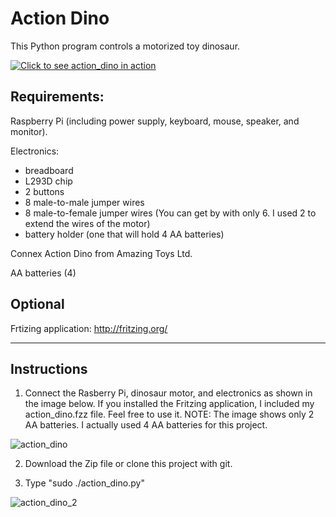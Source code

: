 # Action Dino
This Python program controls a motorized toy dinosaur.

[![Click to see action_dino in action](https://cloud.githubusercontent.com/assets/13591438/25585594/f63c9100-2e60-11e7-885f-3e55ec71b58a.JPG)](https://www.dropbox.com/s/spa49hswevrpr65/Action_Dino.AVI?dl=0)

## Requirements:
  Raspberry Pi (including power supply, keyboard, mouse, speaker, and monitor).
  
  Electronics:
   * breadboard
   * L293D chip
   * 2 buttons
   * 8 male-to-male jumper wires
   * 8 male-to-female jumper wires (You can get by with only 6. I used 2 to extend the wires of the motor)
   * battery holder (one that will hold 4 AA batteries)
    
  Connex Action Dino from Amazing Toys Ltd.
  
  AA batteries (4)

## Optional
  Frtizing application:
  http://fritzing.org/

____________________________________

## Instructions

1) Connect the Rasberry Pi, dinosaur motor, and electronics as shown in the image below. If you installed the Fritzing application, I included my action_dino.fzz file. Feel free to use it. NOTE: The image shows only 2 AA batteries. I actually used 4 AA batteries for this project.

![action_dino](https://cloud.githubusercontent.com/assets/13591438/25573221/d57adf1a-2e08-11e7-93bb-2e0db8761471.png)

2) Download the Zip file or clone this project with git.

3) Type "sudo ./action_dino.py"

![action_dino_2](https://cloud.githubusercontent.com/assets/13591438/25606936/ba681d9c-2ed9-11e7-9769-aa47eb59b317.png)
